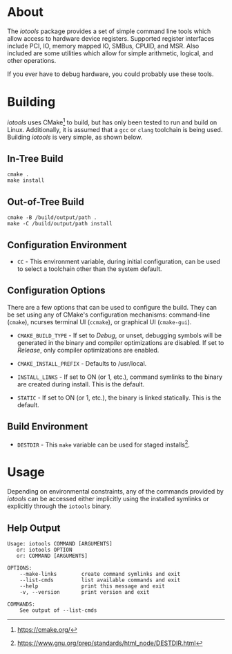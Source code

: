 # About

The *iotools* package provides a set of simple command line tools which allow
access to hardware device registers. Supported register interfaces include PCI,
IO, memory mapped IO, SMBus, CPUID, and MSR. Also included are some utilities
which allow for simple arithmetic, logical, and other operations.

If you ever have to debug hardware, you could probably use these tools.

# Building

*iotools* uses CMake[^1] to build, but has only been tested to run and build on
Linux. Additionally, it is assumed that a `gcc` or `clang` toolchain is being
used. Building *iotools* is very simple, as shown below.

[^1]: https://cmake.org/

## In-Tree Build

```
cmake .
make install
```

## Out-of-Tree Build

```
cmake -B /build/output/path .
make -C /build/output/path install
```

## Configuration Environment

* `CC` - This environment variable, during initial configuration, can be used to
select a toolchain other than the system default.

## Configuration Options

There are a few options that can be used to configure the build. They can be
set using any of CMake's configuration mechanisms: command-line (`cmake`),
ncurses terminal UI (`ccmake`), or graphical UI (`cmake-gui`).

* `CMAKE_BUILD_TYPE` - If set to *Debug*, or unset, debugging symbols will be
generated in the binary and compiler optimizations are disabled. If set to
*Release*, only compiler optimizations are enabled.

* `CMAKE_INSTALL_PREFIX` - Defaults to /usr/local.

* `INSTALL_LINKS` - If set to ON (or 1, etc.), command symlinks to the binary
are created during install. This is the default.

* `STATIC` - If set to ON (or 1, etc.), the binary is linked statically. This is
the default.

## Build Environment

* `DESTDIR` - This `make` variable can be used for staged installs[^2].

[^2]: https://www.gnu.org/prep/standards/html_node/DESTDIR.html


# Usage

Depending on environmental constraints, any of the commands provided by
*iotools* can be accessed either implicitly using the installed symlinks or
explicitly through the `iotools` binary.

## Help Output

```
Usage: iotools COMMAND [ARGUMENTS]
   or: iotools OPTION
   or: COMMAND [ARGUMENTS]

OPTIONS:
    --make-links        create command symlinks and exit
    --list-cmds         list available commands and exit
    --help              print this message and exit
    -v, --version       print version and exit

COMMANDS:
    See output of --list-cmds
```
